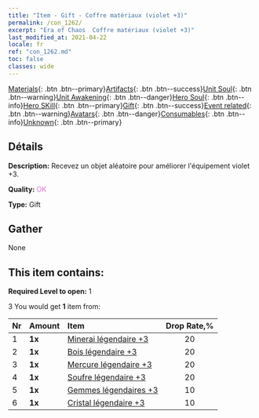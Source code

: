 ```yaml
---
title: "Item - Gift - Coffre matériaux (violet +3)"
permalink: /con_1262/
excerpt: "Era of Chaos  Coffre matériaux (violet +3)"
last_modified_at: 2021-04-22
locale: fr
ref: "con_1262.md"
toc: false
classes: wide
---
```

 [Materials](/ItemsFR/){: .btn .btn--primary}[Artifacts](/ItemsFR/Artifacts/){: .btn .btn--success}[Unit Soul](/ItemsFR/UnitSoul/){: .btn .btn--warning}[Unit Awakening](/ItemsFR/UnitAwakening/){: .btn .btn--danger}[Hero Soul](/ItemsFR/HeroSoul/){: .btn .btn--info}[Hero SKill](/ItemsFR/HeroSkill/){: .btn .btn--primary}[Gift](/ItemsFR/Gift/){: .btn .btn--success}[Event related](/ItemsFR/Events/){: .btn .btn--warning}[Avatars](/ItemsFR/Avatars/){: .btn .btn--danger}[Consumables](/ItemsFR/Consumables/){: .btn .btn--info}[Unknown](/ItemsFR/Unknown/){: .btn .btn--primary}

## Détails
 **Description:** Recevez un objet aléatoire pour améliorer l'équipement violet +3.

 **Quality:** <span style="color: #DA70D6">OK</span>

 **Type:** Gift

## Gather

  None

## This item contains:

 **Required Level to open:** 1

 3 You would get **1** item  from:

  | Nr | Amount |     Item    | Drop Rate,% |
  |:---|:-------|:------------|:---------:|
  | 1 |  **1x** | [Minerai légendaire +3](/fr/Items/mat_54/) | 20 | 
  | 2 |  **1x** | [Bois légendaire +3](/fr/Items/mat_55/) | 20 | 
  | 3 |  **1x** | [Mercure légendaire +3](/fr/Items/mat_56/) | 20 | 
  | 4 |  **1x** | [Soufre légendaire +3](/fr/Items/mat_57/) | 20 | 
  | 5 |  **1x** | [Gemmes légendaires +3](/fr/Items/mat_58/) | 10 | 
  | 6 |  **1x** | [Cristal légendaire +3](/fr/Items/mat_59/) | 10 | 
